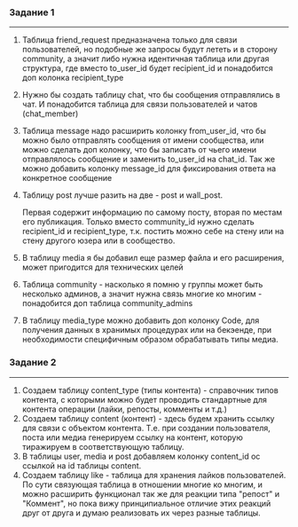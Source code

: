### Задание 1
***
1. Таблица friend_request предназначена только для связи пользователей,
   но подобные же запросы будут лететь и в сторону community,
   а значит либо нужна идентичная таблица или другая структура,
   где вместо to_user_id будет recipient_id и понадобится доп колонка recipient_type

1. Нужно бы создать таблицу chat, что бы сообщения отправлялись в чат.
   И понадобится таблица для связи пользователей и чатов (chat_member)

1. Таблица message надо расширить колонку from_user_id,
   что бы можно было отправлять сообщения от имени сообщества,
   или можно сделать доп колонку,
   что бы записать от чьего имени отправлялось сообщение и 
   заменить to_user_id на chat_id.
   Так же можно добавить колонку message_id для фиксирования ответа на конкретное сообщение

1. Таблицу post лучше разить на две - post и wall_post.
   
   Первая содержит информацию по самому посту, вторая по местам его публикация.
   Только вместо community_id нужно сделать recipient_id и recipient_type,
   т.к. постить можно себе на стену или на стену другого юзера или в сообщество.

1. В таблицу media я бы добавил еще размер файла и его расширения,
   может пригодится для технических целей

1. Таблица community - насколько я помню у группы может быть несколько админов,
   а значит нужна связь многие ко многим - понадобится доп таблица community_admins

1. В таблицу media_type можно добавить доп колонку Code,
   для получения данных в хранимых процедурах или на бекэенде,
   при необходимости специфичным образом обрабатывать типы медиа.
   
###   Задание 2
***
1. Создаем таблицу content_type (типы контента) - справочник типов контента,
   с которыми можно будет проводить стандартные для контента операции (лайки, репосты, комменты и т.д.)
1. Создаем таблицу content (контент) - здесь будем хранить ссылку для связи с объектом контента.
   Т.е. при создании пользователя, поста или медиа генерируем ссылку на контент,
   которую тиражируем в соответствующую таблицу.
1. В таблицы user, media и post добавляем колонку content_id ос ссылкой на id таблицы content.
1. Создаем таблицу like - таблица для хранения лайков пользователей. 
   По сути связующая таблица в отношении многие ко многим, 
   и можно расширить функционал так же для реакции типа "репост" и "Коммент",
   но пока вижу принципиальное отличие этих реакций друг от друга и 
   думаю реализовать их через разные таблицы. 

